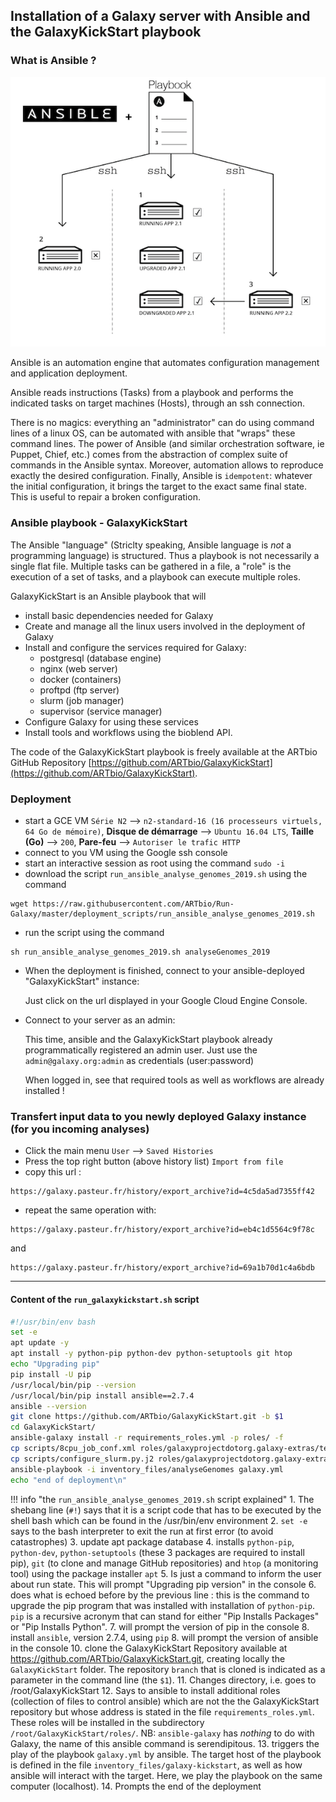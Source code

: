 ## Installation of a Galaxy server with Ansible and the GalaxyKickStart playbook

### What is Ansible ?

![Ansible](images/ansible.png)

Ansible is an automation engine that automates configuration management and application
deployment.

Ansible reads instructions (Tasks) from a playbook and performs the indicated tasks on
target machines (Hosts), through an ssh connection.

There is no magics: everything an "administrator" can do using command lines of a linux OS,
can be automated with ansible that "wraps" these command lines.
The power of Ansible (and similar orchestration software, ie Puppet, Chief, etc.) comes
from the abstraction of complex suite of commands in the Ansible syntax.
Moreover, automation allows to reproduce exactly the desired configuration.
Finally, Ansible is `idempotent`: whatever the initial configuration, it brings the target
to the exact same final state. This is useful to repair a broken configuration.

### Ansible playbook - GalaxyKickStart

The Ansible "language" (Striclty speaking, Ansible language is *not* a programming language)
is structured. Thus a playbook is not necessarily a single flat file. Multiple tasks can be gathered in a file, a "role" is the execution of a set of tasks, and a playbook can execute multiple roles.
 
GalaxyKickStart is an Ansible playbook that will

- install basic dependencies needed for Galaxy
- Create and manage all the linux users involved in the deployment of Galaxy
- Install and configure the services required for Galaxy:
  - postgresql (database engine)
  - nginx (web server)
  - docker (containers)
  - proftpd (ftp server)
  - slurm (job manager)
  - supervisor (service manager)
- Configure Galaxy for using these services
- Install tools and workflows using the bioblend API.

The code of the GalaxyKickStart playbook is freely available at the ARTbio GitHub
Repository [https://github.com/ARTbio/GalaxyKickStart](https://github.com/ARTbio/GalaxyKickStart).

### Deployment

- start a GCE VM `Série N2` --> `n2-standard-16 (16 processeurs virtuels, 64 Go de mémoire)`, **Disque de démarrage**  --> `Ubuntu 16.04 LTS`, **Taille (Go)** --> `200`, **Pare-feu** --> `Autoriser le trafic HTTP`
- connect to you VM using the Google ssh console
- start an interactive session as root using the command `sudo -i`
- download the script `run_ansible_analyse_genomes_2019.sh` using the command
```
wget https://raw.githubusercontent.com/ARTbio/Run-Galaxy/master/deployment_scripts/run_ansible_analyse_genomes_2019.sh
```

- run the script using the command
```
sh run_ansible_analyse_genomes_2019.sh analyseGenomes_2019
```

- When the deployment is finished, connect to your ansible-deployed "GalaxyKickStart" instance:
    
    Just click on the url displayed in your Google Cloud Engine Console.
    
- Connect to your server as an admin:

    This time, ansible and the GalaxyKickStart playbook already programmatically registered
    an admin user. Just use the `admin@galaxy.org:admin` as credentials (user:password)
    
    When logged in, see that required tools as well as workflows are already installed !
    
### Transfert input data to you newly deployed Galaxy instance (for you incoming analyses)

- Click the main menu `User` --> `Saved Histories`
- Press the top right button (above history list) `Import from file`
- copy this url :
```
https://galaxy.pasteur.fr/history/export_archive?id=4c5da5ad7355ff42
```
    
- repeat the same operation with: 
```
https://galaxy.pasteur.fr/history/export_archive?id=eb4c1d5564c9f78c
```
and
```
https://galaxy.pasteur.fr/history/export_archive?id=69a1b70d1c4a6bdb
```

---
#### Content of the `run_galaxykickstart.sh` script

``` bash
#!/usr/bin/env bash
set -e
apt update -y
apt install -y python-pip python-dev python-setuptools git htop
echo "Upgrading pip"
pip install -U pip
/usr/local/bin/pip --version
/usr/local/bin/pip install ansible==2.7.4
ansible --version
git clone https://github.com/ARTbio/GalaxyKickStart.git -b $1
cd GalaxyKickStart/
ansible-galaxy install -r requirements_roles.yml -p roles/ -f
cp scripts/8cpu_job_conf.xml roles/galaxyprojectdotorg.galaxy-extras/templates/job_conf.xml.j2
cp scripts/configure_slurm.py.j2 roles/galaxyprojectdotorg.galaxy-extras/templates/configure_slurm.py.j2
ansible-playbook -i inventory_files/analyseGenomes galaxy.yml
echo "end of deployment\n"
```


!!! info "the `run_ansible_analyse_genomes_2019.sh` script explained"
    1. The shebang line (`#!`) says that it is a script code that has to be executed
    by the shell bash which can be found in the /usr/bin/env environment
    2. `set -e` says to the bash interpreter to exit the run at first error (to avoid catastrophes)
    3. update apt package database
    4. installs `python-pip`, `python-dev`, `python-setuptools` (these 3 packages are required to
    install pip), `git` (to clone and manage GitHub repositories) and `htop` (a monitoring tool)
    using the package installer `apt`
    5. Is just a command to inform the user about run state. This will prompt
    "Upgrading pip version" in the console
    6. does what is echoed before by the previous line : this is the command to upgrade the pip program that was
    installed with installation of `python-pip`.
    `pip` is a recursive acronym that can stand for either "Pip Installs Packages" or
    "Pip Installs Python".
    7. will prompt the version of pip in the console
    8. install `ansible`, version 2.7.4, using `pip`
    8. will prompt the version of ansible in the console
    10. clone the GalaxyKickStart Repository available at https://github.com/ARTbio/GalaxyKickStart.git,
    creating locally the `GalaxyKickStart` folder. The repository `branch` that is cloned is indicated
    as a parameter in the command line (the `$1`).
    11. Changes directory, i.e. goes to /root/GalaxyKickStart
    12. Says to ansible to install additional roles (collection of files to control ansible)
    which are not the the GalaxyKickStart repository but whose address is stated in the file
    `requirements_roles.yml`. These roles will be installed in the subdirectory
    `/root/GalaxyKickStart/roles/`. NB: `ansible-galaxy` has *nothing* to do with Galaxy,
    the name of this ansible command is serendipitous.
    13. triggers the play of the playbook `galaxy.yml` by ansible. The target host of the playbook
    is defined in the file `inventory_files/galaxy-kickstart`, as well as how ansible will interact with the target.
    Here, we play the playbook on the same computer (localhost).
    14. Prompts the end of the deployment
